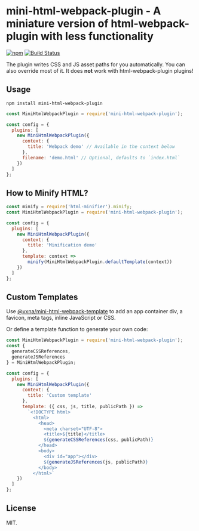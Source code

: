 # mini-html-webpack-plugin - A miniature version of html-webpack-plugin with less functionality

[![npm](https://img.shields.io/npm/v/mini-html-webpack-plugin.svg)](https://www.npmjs.com/package/mini-html-webpack-plugin) [![Build Status](https://travis-ci.org/styleguidist/mini-html-webpack-plugin.svg)](https://travis-ci.org/styleguidist/mini-html-webpack-plugin)

The plugin writes CSS and JS asset paths for you automatically. You can also override most of it. It does **not** work with html-webpack-plugin plugins!

## Usage

```
npm install mini-html-webpack-plugin
```

```javascript
const MiniHtmlWebpackPlugin = require('mini-html-webpack-plugin');

const config = {
  plugins: [
    new MiniHtmlWebpackPlugin({
      context: {
        title: 'Webpack demo' // Available in the context below
      },
      filename: 'demo.html' // Optional, defaults to `index.html`
    })
  ]
};
```

## How to Minify HTML?

```javascript
const minify = require('html-minifier').minify;
const MiniHtmlWebpackPlugin = require('mini-html-webpack-plugin');

const config = {
  plugins: [
    new MiniHtmlWebpackPlugin({
      context: {
        title: 'Minification demo'
      },
      template: context =>
        minify(MiniHtmlWebpackPlugin.defaultTemplate(context))
    })
  ]
};
```

## Custom Templates

Use [@vxna/mini-html-webpack-template](https://www.npmjs.com/package/@vxna/mini-html-webpack-template) to add an app container div, a favicon, meta tags, inline JavaScript or CSS.

Or define a template function to generate your own code:

```js
const MiniHtmlWebpackPlugin = require('mini-html-webpack-plugin');
const {
  generateCSSReferences,
  generateJSReferences
} = MiniHtmlWebpackPlugin;

const config = {
  plugins: [
    new MiniHtmlWebpackPlugin({
      context: {
        title: 'Custom template'
      },
      template: ({ css, js, title, publicPath }) =>
        `<!DOCTYPE html>
          <html>
            <head>
              <meta charset="UTF-8">
              <title>${title}</title>
              ${generateCSSReferences(css, publicPath)}
            </head>
            <body>
              <div id="app"></div>
              ${generateJSReferences(js, publicPath)}
            </body>
          </html>`
    })
  ]
};
```

## License

MIT.
